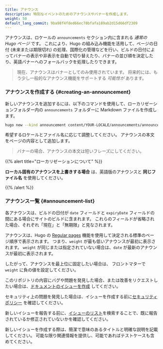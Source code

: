 ```yaml
---
title: アナウンス
description: 特別なイベントのためのアナウンスやバナーを作成します。
weight: 50
default_lang_commit: 9ba98f4fded66ec78bfafa189ab2d15d66df2309
---
```


アナウンスは、ロケールの `announcements` セクション内に含まれる _通常の Hugo ページ_ です。
これにより、Hugo の組み込み機能を活用して、ページの日付 (未来または期限切れ) の処理、国際化の管理などを行い、ビルドの日付によってバナーの表示や非表示を自動で切り替えたり、バナーの並び順を決定したり、英語バナーへのフォールバックを処理したりできます。

> 現在、アナウンスはバナーとしてのみ使用されています。
> 将来的には、もう少し一般的なアナウンス機能をサポートする _可能性が_ あります。

### アナウンスを作成する {#creating-an-announcement}

新しいアナウンスを追加するには、以下のコマンドを使用して、ローカリゼーションフォルダー内の `announcements` フォルダーに Markdown ファイルを作成します。

```sh
hugo new --kind announcement content/YOUR-LOCALE/announcements/announcement-file-name.md
```

希望するロケールとファイル名に応じて調整してください。
アナウンスの本文をページの内容として追加します。

> バナーの場合、アナウンスの本文は短いフレーズにしてください。

{{% alert title="ローカリゼーションについて" %}}

**ローカル固有のアナウンスを上書きする場合** は、英語版のアナウンスと **同じファイル名** を使用してください。

{{% /alert %}}

### アナウンス一覧 {#announcement-list}

各アナウンスは、ビルドの日付が `date` フィールドと `expiryDate` フィールドの間にある場合にサイトのビルドに含まれます。
これらのフィールドが省略された場合、それぞれ「現在」と「無期限」と見なされます。

アナウンスは、Hugo の [Regular pages](https://gohugo.io/methods/site/regularpages/) 機能を使用して決定される標準のページ順序で表示されます。
つまり、`weight` が最も低いアナウンスが最初に表示されます。
`weight` が同じまたは指定されていない場合は、`date` が最新のアナウンスが最初に表示されます。

したがって、アナウンスを最上位に固定したい場合は、
フロントマターで `weight` に負の値を設定してください。

このリポジトリの内容にバグや問題を発見した場合、または改善をリクエストしたい場合は、[ドキュメントのイシューを作成][new-issue] してください。

セキュリティ上の問題を発見した場合は、イシューを作成する前に[セキュリティポリシー](https://github.com/open-telemetry/opentelemetry.io/security/policy) を確認してください。

新しいイシューを報告する前に、[イシューのリスト](https://github.com/open-telemetry/opentelemetry.io/issues?q=is%3Aissue+is%3Aopen+sort%3Aupdated-desc)を検索することで、既に報告されているか修正されていないかを確認してください。

新しいイシューを作成する際は、簡潔で意味のあるタイトルと明確な説明を記載してください。
可能な限り関連情報を提供し、可能であればテストケースも含めてください。

[new-issue]: https://github.com/open-telemetry/opentelemetry.io/issues/new/choose
